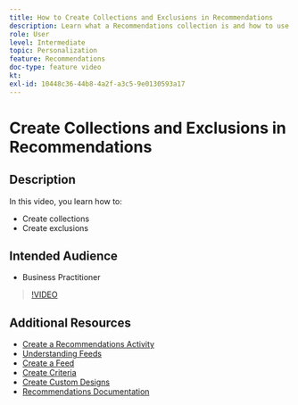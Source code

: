 ```yaml
---
title: How to Create Collections and Exclusions in Recommendations
description: Learn what a Recommendations collection is and how to use it. Learn what a Recommendations exclusion is and how to use it.
role: User
level: Intermediate
topic: Personalization
feature: Recommendations
doc-type: feature video
kt:
exl-id: 10448c36-44b8-4a2f-a3c5-9e0130593a17
---
```

# Create Collections and Exclusions in Recommendations

## Description

In this video, you learn how to:

* Create collections
* Create exclusions

## Intended Audience

* Business Practitioner

>[!VIDEO](https://video.tv.adobe.com/v/27689?quality=12)

## Additional Resources

* [Create a Recommendations Activity](create-a-recommendations-activity.md)
* [Understanding Feeds](understanding-feeds.md)
* [Create a Feed](create-a-feed.md)
* [Create Criteria](create-criteria.md)
* [Create Custom Designs](create-custom-designs.md)
* [Recommendations Documentation](https://experienceleague.adobe.com/docs/target/using/recommendations/recommendations.html?lang=en)
